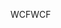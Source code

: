 <span data-ttu-id="702c2-101">WCF</span><span class="sxs-lookup"><span data-stu-id="702c2-101">WCF</span></span>